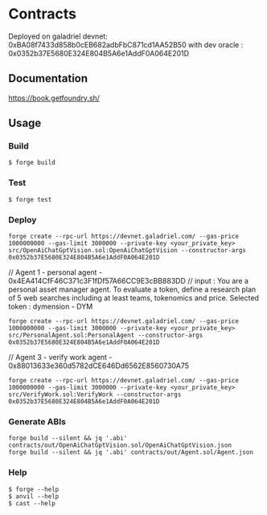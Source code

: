 # Contracts

Deployed on galadriel devnet: 0xBA08f7433d858b0cEB682adbFbC871cd1AA52B50 with dev oracle : 0x0352b37E5680E324E804B5A6e1AddF0A064E201D

## Documentation

https://book.getfoundry.sh/

## Usage

### Build

```shell
$ forge build
```

### Test

```shell
$ forge test
```

### Deploy

```shell
forge create --rpc-url https://devnet.galadriel.com/ --gas-price 1000000000 --gas-limit 3000000 --private-key <your_private_key> src/OpenAiChatGptVision.sol:OpenAiChatGptVision --constructor-args 0x0352b37E5680E324E804B5A6e1AddF0A064E201D
```

// Agent 1 - personal agent - 0x4EA414CfF46C371c3F1fDf57A66CC9E3cBB883DD
// input : You are a personal asset manager agent. To evaluate a token, define a research plan of 5 web searches including at least teams, tokenomics and price. 
Selected token : dymension - DYM

```shell
forge create --rpc-url https://devnet.galadriel.com/ --gas-price 1000000000 --gas-limit 3000000 --private-key <your_private_key> src/PersonalAgent.sol:PersonalAgent --constructor-args 0x0352b37E5680E324E804B5A6e1AddF0A064E201D
```

// Agent 3 - verify work agent - 0x88013633e360d5782dCE646Dd6562E8560730A75
```shell
forge create --rpc-url https://devnet.galadriel.com/ --gas-price 1000000000 --gas-limit 3000000 --private-key <your_private_key> src/VerifyWork.sol:VerifyWork --constructor-args 0x0352b37E5680E324E804B5A6e1AddF0A064E201D
```

### Generate ABIs

```shell
forge build --silent && jq '.abi' contracts/out/OpenAiChatGptVision.sol/OpenAiChatGptVision.json
forge build --silent && jq '.abi' contracts/out/Agent.sol/Agent.json
```

### Help

```shell
$ forge --help
$ anvil --help
$ cast --help
```
